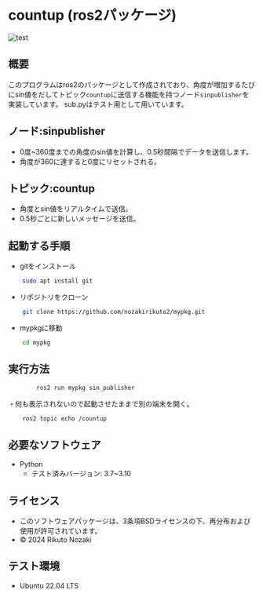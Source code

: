 # countup (ros2パッケージ)
![test](https://github.com/nozakirikuto2/robosys2024/actions/workflows/test.yml/badge.svg)

## 概要

このプログラムはros2のパッケージとして作成されており、角度が増加するたびにsin値をだしてトピック```countup```に送信する機能を持つノード```sinpublisher```を実装しています。
sub.pyはテスト用として用いています。

## ノード:sinpublisher

- 0度~360度までの角度のsin値を計算し、0.5秒間隔でデータを送信します。
- 角度が360に達すると0度にリセットされる。

## トピック:countup

- 角度とsin値をリアルタイムで送信。
- 0.5秒ごとに新しいメッセージを送信。

## 起動する手順

- gitをインストール

```bash
	sudo apt install git
```

- リポジトリをクローン

```bash
	git clone https://github.com/nozakirikuto2/mypkg.git
```

- mypkgに移動

```bash
	cd mypkg
```

## 実行方法

```bash
        ros2 run mypkg sin_publisher
```

・何も表示されないので起動させたままで別の端末を開く。

```bash
	ros2 topic echo /countup
```

## 必要なソフトウェア

- Python
	- テスト済みバージョン: 3.7~3.10

## ライセンス

- このソフトウェアパッケージは、3条項BSDライセンスの下、再分布および使用が許可されています。
- © 2024 Rikuto Nozaki

## テスト環境

-  Ubuntu 22.04 LTS
